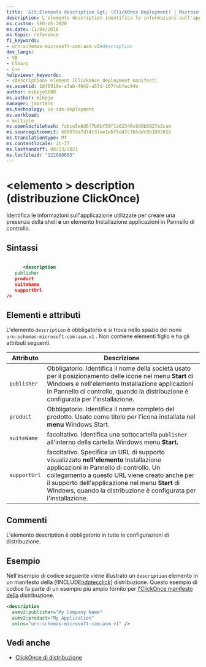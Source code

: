 ```yaml
---
title: '&lt;Elemento description &gt; (ClickOnce Deployment) | Microsoft Docs'
description: L'elemento description identifica le informazioni sull'applicazione usate per creare una presenza della shell e un elemento Installazione applicazioni in Pannello di controllo.
ms.custom: SEO-VS-2020
ms.date: 11/04/2016
ms.topic: reference
f1_keywords:
- urn:schemas-microsoft-com:asm.v2#description
dev_langs:
- VB
- CSharp
- C++
helpviewer_keywords:
- <description> element [ClickOnce deployment manifest]
ms.assetid: 18f6919e-a3ab-4942-a57d-167fabfac44e
author: mikejo5000
ms.author: mikejo
manager: jmartens
ms.technology: vs-ide-deployment
ms.workload:
- multiple
ms.openlocfilehash: fabce5e8d6f7b6bf59f1a62346c8d9b5927e2cae
ms.sourcegitcommit: 68897da7d74c31ae1ebf5d47c7b5ddc9b108265b
ms.translationtype: MT
ms.contentlocale: it-IT
ms.lasthandoff: 08/13/2021
ms.locfileid: "122080650"
---
```

# <a name="ltdescriptiongt-element-clickonce-deployment"></a>&lt;elemento &gt; description (distribuzione ClickOnce)
Identifica le informazioni sull'applicazione utilizzate per creare una presenza della shell **e** un elemento Installazione applicazioni in Pannello di controllo.

## <a name="syntax"></a>Sintassi

```xml

      <description 
   publisher 
   product
   suiteName
   supportUrl
/>
```

## <a name="elements-and-attributes"></a>Elementi e attributi
 L'elemento `description` è obbligatorio e si trova nello spazio dei nomi `urn:schemas-microsoft-com:asm.v1` . Non contiene elementi figlio e ha gli attributi seguenti.

|Attributo|Descrizione|
|---------------|-----------------|
|`publisher`|Obbligatorio. Identifica il nome della società usato per il posizionamento  delle icone nel menu **Start** di Windows e nell'elemento Installazione applicazioni in Pannello di controllo, quando la distribuzione è configurata per l'installazione.|
|`product`|Obbligatorio. Identifica il nome completo del prodotto. Usato come titolo per l'icona installata nel **menu** Windows Start.|
|`suiteName`|facoltativo. Identifica una sottocartella `publisher` all'interno della cartella Windows menu **Start.**|
|`supportUrl`|facoltativo. Specifica un URL di supporto visualizzato **nell'elemento** Installazione applicazioni in Pannello di controllo. Un collegamento a questo URL viene creato anche per il supporto dell'applicazione nel menu **Start** di Windows, quando la distribuzione è configurata per l'installazione.|

## <a name="remarks"></a>Commenti
 L'elemento description è obbligatorio in tutte le configurazioni di distribuzione.

## <a name="example"></a>Esempio
 Nell'esempio di codice seguente viene illustrato un `description` elemento in un manifesto della [!INCLUDE[ndptecclick](../deployment/includes/ndptecclick_md.md)] distribuzione. Questo esempio di codice fa parte di un esempio più ampio fornito per [l'ClickOnce manifesto della](../deployment/clickonce-deployment-manifest.md) distribuzione.

```xml
<description
  asmv2:publisher="My Company Name"
  asmv2:product="My Application"
  xmlns="urn:schemas-microsoft-com:asm.v1" />
```

## <a name="see-also"></a>Vedi anche
- [ClickOnce di distribuzione](../deployment/clickonce-deployment-manifest.md)